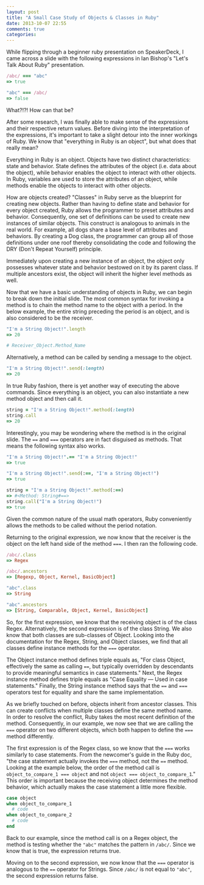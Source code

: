 ```yaml
---
layout: post
title: "A Small Case Study of Objects & Classes in Ruby"
date: 2013-10-07 22:55
comments: true
categories: 
---
```


While flipping through a beginner ruby presentation on SpeakerDeck, I came across a slide with the following expressions in Ian Bishop's "Let's Talk About Ruby" presentation.

```ruby
/abc/ === "abc"
=> true

"abc" === /abc/
=> false
```

What?!?! How can that be?

After some research, I was finally able to make sense of the expressions and their respective return values. Before diving into the interpretation of the expressions, it's important to take a slight detour into the inner workings of Ruby. We know that "everything in Ruby is an object", but what does that really mean?

Everything in Ruby is an object. Objects have two distinct characteristics: state and behavior. State defines the attributes of the object (i.e. data about the object), while behavior enables the object to interact with other objects. In Ruby, variables are used to store the attributes of an object, while methods enable the objects to interact with other objects.

How are objects created? "Classes" in Ruby serve as the blueprint for creating new objects. Rather than having to define state and behavior for every object created, Ruby allows the programmer to preset attributes and behavior. Consequently, one set of definitions can be used to create new instances of similar objects. This construct is analogous to animals in the real world. For example, all dogs share a base level of attributes and behaviors. By creating a Dog class, the programmer can group all of those definitions under one roof thereby consolidating the code and following the DRY (Don't Repeat Yourself) principle.

Immediately upon creating a new instance of an object, the object only possesses whatever state and behavior bestowed on it by its parent class. If multiple ancestors exist, the object will inherit the higher level methods as well.

Now that we have a basic understanding of objects in Ruby, we can begin to break down the initial slide. The most common syntax for invoking a method is to chain the method name to the object with a period. In the below example, the entire string preceding the period is an object, and is also considered to be the receiver. 

```ruby
"I'm a String Object!".length
=> 20

# Receiver_Object.Method_Name
```

Alternatively, a method can be called by sending a message to the object.

```ruby
"I'm a String Object!".send(:length)
=> 20
```

In true Ruby fashion, there is yet another way of executing the above commands. Since everything is an object, you can also instantiate a new method object and then call it.

```ruby
string = "I'm a String Object!".method(:length)
string.call
=> 20
```

Interestingly, you may be wondering where the method is in the original slide. The `==` and `===` operators are in fact disguised as methods. That means the following syntax also works.

```ruby
"I'm a String Object!".== "I'm a String Object!"
=> true

"I'm a String Object!".send(:==, "I'm a String Object!")
=> true

string = "I'm a String Object!".method(:==)
=> #<Method: String#==> 
string.call("I'm a String Object!")
=> true
```

Given the common nature of the usual math operators, Ruby conveniently allows the methods to be called without the period notation.

Returning to the original expression, we now know that the receiver is the object on the left hand side of the method `===`. I then ran the following code.

```ruby
/abc/.class
=> Regex

/abc/.ancestors
=> [Regexp, Object, Kernel, BasicObject]

"abc".class
=> String

"abc".ancestors
=> [String, Comparable, Object, Kernel, BasicObject]
```

So, for the first expression, we know that the receiving object is of the class Regex. Alternatively, the second expression is of the class String. We also know that both classes are sub-classes of Object. Looking into the documentation for the Regex, String, and Object classes, we find that all classes define instance methods for the `===` operator.

The Object instance method defines triple equals as, "For class Object, effectively the same as calling `==`, but typically overridden by descendants to provide meaningful semantics in case statements." Next, the Regex instance method defines triple equals as "Case Equality — Used in case statements." Finally, the String instance method says that the `==` and `===` operators test for equality and share the same implementation.

As we briefly touched on before, objects inherit from ancestor classes. This can create conflicts when multiple classes define the same method name. In order to resolve the conflict, Ruby takes the most recent definition of the method. Consequently, in our example, we now see that we are calling the `===` operator on two different objects, which both happen to define the `===` method differently.

The first expression is of the Regex class, so we know that the `===` works similarly to case statements. From the newcomer's guide in the Ruby doc, "the case statement actually invokes the `===` method, not the `==` method. Looking at the example below, the order of the method call is `object_to_compare_1 === object` and not `object === object_to_compare_1`." This order is important because the receiving object determines the method behavior, which actually makes the case statement a little more flexible.

```ruby
case object
when object_to_compare_1
  # code
when object_to_compare_2
  # code
end
```

Back to our example, since the method call is on a Regex object, the method is testing whether the `"abc"` matches the pattern in `/abc/`. Since we know that is true, the expression returns true.

Moving on to the second expression, we now know that the `===` operator is analogous to the `==` operator for Strings. Since `/abc/` is not equal to `"abc"`, the second expression returns false.